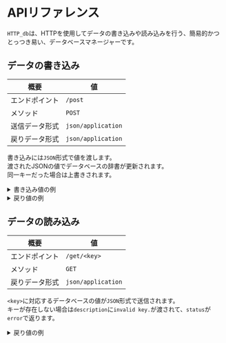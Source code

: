 # APIリファレンス
`HTTP_db`は、HTTPを使用してデータの書き込みや読み込みを行う、簡易的かつとっつき易い、データベースマネージャーです。

## データの書き込み

概要|値
---|---
エンドポイント|`/post`
メソッド|`POST`
送信データ形式|`json/application`
戻りデータ形式|`json/application`

書き込みには`JSON`形式で値を渡します。  
渡されたJSONの値でデータベースの辞書が更新されます。  
同一キーだった場合は上書きされます。

<details>
<summary>書き込み値の例</summary>

```json
{
    "keyname":"items"
}
```

</details>

<details>
<summary>戻り値の例</summary>

- 成功

```json
{
    "status":"success"
}
```

- 失敗

```json
{
    "status":"error",
    "description":"エラー内容"
}
```

</details>


## データの読み込み

概要|値
---|---
エンドポイント|`/get/<key>`
メソッド|`GET`
戻りデータ形式|`json/application`

`<key>`に対応するデータベースの値が`JSON`形式で送信されます。  
キーが存在しない場合は`description`に`invalid key.`が渡されて、`status`が`error`で返ります。

<details>
<summary>戻り値の例</summary>

- 成功

```json
{
    "status":"success",
    "value":"{'name':'nattyantv'}"
}
```

- 失敗
```json
{
    "status":"error",
    "description":"エラー内容"
}
```

</details>

